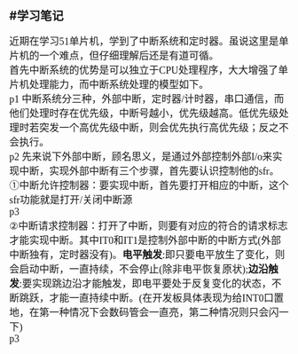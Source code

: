#**学习笔记**
---
<font size=4 face="微软雅黑">近期在学习51单片机，学到了中断系统和定时器。虽说这里是单片机的一个难点，但仔细理解后还是有道可循。</br>
首先中断系统的优势是可以独立于CPU处理程序，大大增强了单片机处理能力，而中断系统处理的模型如下。</br>
p1
中断系统分三种，外部中断，定时器/计时器，串口通信，而他们处理时存在优先级，中断号越小，优先级越高。低优先级处理时若突发一个高优先级中断，则会优先执行高优先级；反之不会执行。</br>
p2
先来说下外部中断，顾名思义，是通过外部控制外部I/o来实现中断，实现外部中断有三个步骤，首先要认识控制他的sfr。</br>
①中断允许控制器：要实现中断，首先要打开相应的中断，这个sfr功能就是打开/关闭中断源</br>
p3</br>
②中断请求控制器：打开了中断，则要有对应的符合的请求标志才能实现中断。其中IT0和IT1是控制外部中断的中断方式(外部中断独有，定时器没有)。**电平触发**:即只要电平放生了变化，则会启动中断，一直持续，不会停止(除非电平恢复原状);**边沿触发**:要实现跳边沿才能触发，即电平要处于反复变化的状态，不断跳跃，才能一直持续中断。(在开发板具体表现为给INT0口置地，在第一种情况下会数码管会一直亮，第二种情况则只会闪一下)</br>
p3</br>


